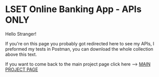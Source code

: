 # LSET Online Banking App - APIs ONLY

Hello Stranger!

If you're on this page you probably got redirected here to see my APIs, I preformed my tests in Postman, you can download the whole collection above this text.

If you want to come back to the main project page click here --> [MAIN PROJECT PAGE](https://github.com/Lisorek/LSET-Banking-App-Project)

